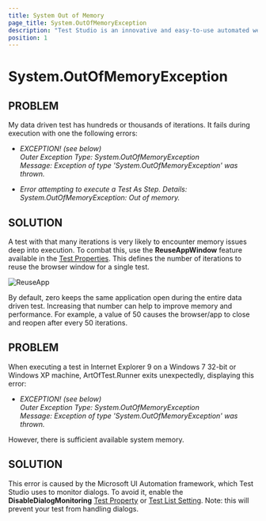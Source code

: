 ```yaml
---
title: System Out of Memory
page_title: System.OutOfMemoryException
description: "Test Studio is an innovative and easy-to-use automated web, WPF and load testing solution. Test Studio tests support essential technologies like ASP.NET AJAX, Silverlight, PHP and MVC. HTML5, Testing framework, functional testing, performance testing, load testing, exploratory testing, manual testing."
position: 1
---
```

# System.OutOfMemoryException

## PROBLEM

My data driven test has hundreds or thousands of iterations. It fails during execution with one the following errors:

- *EXCEPTION! (see below)<br>
  Outer Exception Type: System.OutOfMemoryException<br>
  Message: Exception of type 'System.OutOfMemoryException' was thrown.*

- *Error attempting to execute a Test As Step. Details:<br>
  System.OutOfMemoryException: Out of memory.*


## SOLUTION

A test with that many iterations is very likely to encounter memory issues deep into execution. To combat this, use the **ReuseAppWindow** feature available in the <a href="/features/test-maintenance/test-properties-standalone" target="_blank">Test Properties</a>. This defines the number of iterations to reuse the browser window for a single test.

![ReuseApp][1]

By default, zero keeps the same application open during the entire data driven test. Increasing that number can help to improve memory and performance. For example, a value of 50 causes the browser/app to close and reopen after every 50 iterations.

## PROBLEM

When executing a test in Internet Explorer 9 on a Windows 7 32-bit or Windows XP machine, ArtOfTest.Runner exits unexpectedly, displaying this error:

- *EXCEPTION! (see below)<br>
  Outer Exception Type: System.OutOfMemoryException<br>
  Message: Exception of type 'System.OutOfMemoryException' was thrown.*

However, there is sufficient available system memory. 

## SOLUTION

This error is caused by the Microsoft UI Automation framework, which Test Studio uses to monitor dialogs. To avoid it, enable the **DisableDialogMonitoring** <a href="/features/test-maintenance/test-properties-standalone" target="_blank">Test Property</a> or <a href="/getting-started/test-execution/test-list-settings" target="_blank">Test List Setting</a>. Note: this will prevent your test from handling dialogs.

[1]: /img/troubleshooting-guide/test-execution-problems-tg/system-out-of-memory/fig1.png
